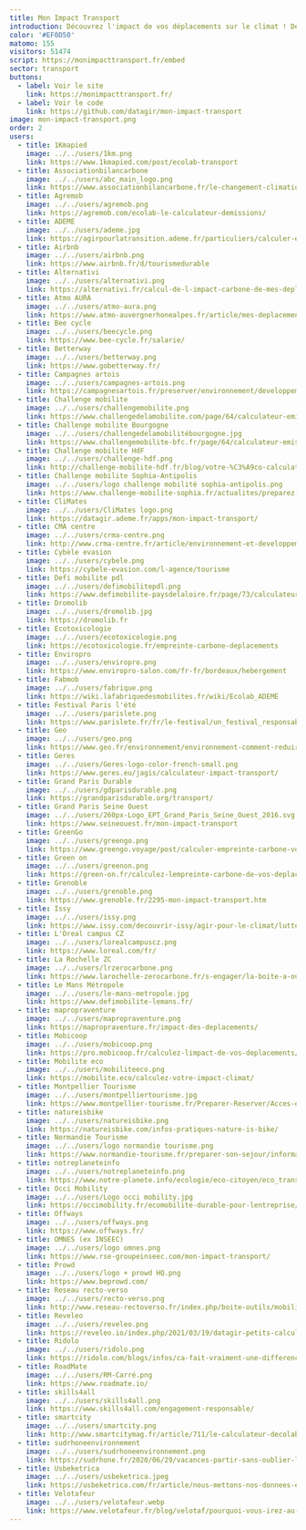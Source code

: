 ```yaml
---
title: Mon Impact Transport
introduction: Découvrez l'impact de vos déplacements sur le climat ! Des données ouvertes pour une mobilité moins émettrice en CO2.
color: '#EF0D50'
matomo: 155
visitors: 51474
script: https://monimpacttransport.fr/embed
sector: transport
buttons:
  - label: Voir le site
    link: https://monimpacttransport.fr/
  - label: Voir le code
    link: https://github.com/datagir/mon-impact-transport
image: mon-impact-transport.png
order: 2
users:
  - title: 1Kmapied
    image: ../../users/1km.png
    link: https://www.1kmapied.com/post/ecolab-transport
  - title: Associationbilancarbone
    image: ../../users/abc_main_logo.png
    link: https://www.associationbilancarbone.fr/le-changement-climatique/
  - title: Agremob
    image: ../../users/agremob.png
    link: https://agremob.com/ecolab-le-calculateur-demissions/
  - title: ADEME
    image: ../../users/ademe.jpg
    link: https://agirpourlatransition.ademe.fr/particuliers/calculer-emissions-carbone-trajets
  - title: Airbnb
    image: ../../users/airbnb.png
    link: https://www.airbnb.fr/d/tourismedurable
  - title: Alternativi
    image: ../../users/alternativi.png
    link: https://alternativi.fr/calcul-de-l-impact-carbone-de-mes-deplacements-sur-le-climat/701
  - title: Atmo AURA
    image: ../../users/atmo-aura.png
    link: https://www.atmo-auvergnerhonealpes.fr/article/mes-deplacements
  - title: Bee cycle
    image: ../../users/beecycle.png
    link: https://www.bee-cycle.fr/salarie/
  - title: Betterway
    image: ../../users/betterway.png
    link: https://www.gobetterway.fr/
  - title: Campagnes artois
    image: ../../users/campagnes-artois.png
    link: https://campagnesartois.fr/preserver/environnement/developpement-durable/325-espace-numerique-du-developpement-durable
  - title: Challenge mobilite
    image: ../../users/challengemobilite.png
    link: https://www.challengedelamobilite.com/page/64/calculateur-emissions-co2
  - title: Challenge mobilite Bourgogne
    image: ../../users/challengedelamobilitébourgogne.jpg
    link: https://www.challengemobilite-bfc.fr/page/64/calculateur-emissions-co2
  - title: Challenge mobilite HdF
    image: ../../users/challenge-hdf.png
    link: http://challenge-mobilite-hdf.fr/blog/votre-%C3%A9co-calculateur-mobilit%C3%A9
  - title: Challenge mobilite Sophia-Antipolis
    image: ../../users/logo challenge mobilité sophia-antipolis.png
    link: https://www.challenge-mobilite-sophia.fr/actualites/preparez-votre-challenge-et-votre-argumentaire-avec-les-simulateurs-mobilite.19.html
  - title: CliMates
    image: ../../users/CliMates logo.png
    link: https://datagir.ademe.fr/apps/mon-impact-transport/
  - title: CMA centre
    image: ../../users/crma-centre.png
    link: http://www.crma-centre.fr/article/environnement-et-developpement-durable
  - title: Cybèle evasion
    image: ../../users/cybele.png
    link: https://cybele-evasion.com/l-agence/tourisme
  - title: Defi mobilite pdl
    image: ../../users/defimobilitepdl.png
    link: https://www.defimobilite-paysdelaloire.fr/page/73/calculateur-emissions-co2
  - title: Dromolib
    image: ../../users/dromolib.jpg
    link: https://dromolib.fr
  - title: Ecotoxicologie
    image: ../../users/ecotoxicologie.png
    link: https://ecotoxicologie.fr/empreinte-carbone-deplacements
  - title: Enviropro
    image: ../../users/enviropro.png
    link: https://www.enviropro-salon.com/fr-fr/bordeaux/hebergement
  - title: Fabmob
    image: ../../users/fabrique.png
    link: https://wiki.lafabriquedesmobilites.fr/wiki/Ecolab_ADEME
  - title: Festival Paris l'été
    image: ../../users/parislete.png
    link: https://www.parislete.fr/fr/le-festival/un_festival_responsable_et_solidaire
  - title: Geo
    image: ../../users/geo.png
    link: https://www.geo.fr/environnement/environnement-comment-reduire-lempreinte-carbone-de-ses-voyages-202204/
  - title: Geres 
    image: ../../users/Geres-logo-color-french-small.png
    link: https://www.geres.eu/jagis/calculateur-impact-transport/
  - title: Grand Paris Durable
    image: ../../users/gdparisdurable.png
    link: https://grandparisdurable.org/transport/
  - title: Grand Paris Seine Ouest 
    image: ../../users/260px-Logo_EPT_Grand_Paris_Seine_Ouest_2016.svg.png
    link: https://www.seineouest.fr/mon-impact-transport
  - title: GreenGo
    image: ../../users/greengo.png
    link: https://www.greengo.voyage/post/calculer-empreinte-carbone-voyages
  - title: Green on
    image: ../../users/greenon.png
    link: https://green-on.fr/calculez-lempreinte-carbone-de-vos-deplacements/
  - title: Grenoble
    image: ../../users/grenoble.png
    link: https://www.grenoble.fr/2295-mon-impact-transport.htm
  - title: Issy
    image: ../../users/issy.png
    link: https://www.issy.com/decouvrir-issy/agir-pour-le-climat/lutter-contre-le-changement-climatique/sobriete-carbone-10
  - title: L'Oreal campus CZ
    image: ../../users/lorealcampuscz.png
    link: https://www.loreal.com/fr/
  - title: La Rochelle ZC
    image: ../../users/lrzerocarbone.png
    link: https://www.larochelle-zerocarbone.fr/s-engager/la-boite-a-outils-du-zero-carbone/mon-impact-transport
  - title: Le Mans Métropole 
    image: ../../users/le-mans-metropole.jpg
    link: https://www.defimobilite-lemans.fr/
  - title: mapropraventure
    image: ../../users/mapropraventure.png
    link: https://mapropraventure.fr/impact-des-deplacements/
  - title: Mobicoop
    image: ../../users/mobicoop.png
    link: https://pro.mobicoop.fr/calculez-limpact-de-vos-deplacements/
  - title: Mobilite eco
    image: ../../users/mobiliteeco.png
    link: https://mobilite.eco/calculez-votre-impact-climat/
  - title: Montpellier Tourisme 
    image: ../../users/montpelliertourisme.jpg
    link: https://www.montpellier-tourisme.fr/Preparer-Reserver/Acces-et-Transport/Se-deplacer-a-Montpellier/En-bus
  - title: natureisbike
    image: ../../users/natureisbike.png
    link: https://natureisbike.com/infos-pratiques-nature-is-bike/
  - title: Normandie Tourisme
    image: ../../users/logo normandie tourisme.png
    link: https://www.normandie-tourisme.fr/preparer-son-sejour/informations-pratiques/venir-en-normandie/
  - title: notreplaneteinfo
    image: ../../users/notreplaneteinfo.png
    link: https://www.notre-planete.info/ecologie/eco-citoyen/eco_transports.php
  - title: Occi Mobility 
    image: ../../users/Logo occi mobility.jpg
    link: https://occimobility.fr/ecomobilite-durable-pour-lentreprise/
  - title: Offways
    image: ../../users/offways.png
    link: https://www.offways.fr/
  - title: OMNES (ex INSEEC)
    image: ../../users/logo omnes.png
    link: https://www.rse-groupeinseec.com/mon-impact-transport/
  - title: Prowd
    image: ../../users/logo + prowd HQ.png
    link: https://www.beprowd.com/
  - title: Reseau recto-verso
    image: ../../users/recto-verso.png
    link: http://www.reseau-rectoverso.fr/index.php/boite-outils/mobilite/2-non-categorise/68-calculateur
  - title: Reveleo
    image: ../../users/reveleo.png
    link: https://reveleo.io/index.php/2021/03/19/datagir-petits-calculateurs-grands-effets/
  - title: Ridolo
    image: ../../users/ridolo.png
    link: https://ridolo.com/blogs/infos/ca-fait-vraiment-une-difference-pour-la-planete-calculer-et-comparer-votre-impact-transport
  - title: RoadMate
    image: ../../users/RM-Carré.png
    link: https://www.roadmate.io/
  - title: skills4all
    image: ../../users/skills4all.png
    link: https://www.skills4all.com/engagement-responsable/
  - title: smartcity
    image: ../../users/smartcity.png
    link: http://www.smartcitymag.fr/article/711/le-calculateur-decolab-sensibilise-aux-transports-durables
  - title: sudrhoneenvironnement
    image: ../../users/sudrhoneenvironnement.png
    link: https://sudrhone.fr/2020/06/29/vacances-partir-sans-oublier-la-planete/
  - title: Usbeketrica
    image: ../../users/usbeketrica.jpeg
    link: https://usbeketrica.com/fr/article/nous-mettons-nos-donnees-et-nos-outils-a-la-disposition-de-tous
  - title: Velotafeur
    image: ../../users/velotafeur.webp
    link: https://www.velotafeur.fr/blog/velotaf/pourquoi-vous-irez-au-travail-a-velo-en-2021-velotafeur.html
---
```

